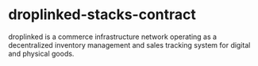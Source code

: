 # droplinked-stacks-contract
droplinked is a commerce infrastructure network operating as a decentralized inventory management and sales tracking system for digital and physical goods.